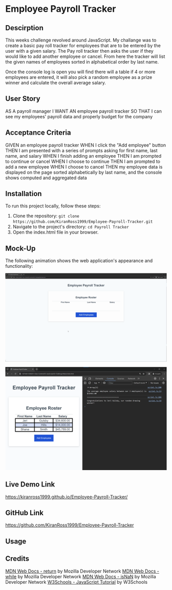 # Employee Payroll Tracker

## Descirption
This weeks challenge revolved around JavaScript. My challange was to create a basic pay roll tracker for employees that are to be entered by the user with a given salary. The Pay roll tracker then asks the user if they would like to add another employee or cancel. From here the tracker will list the given names of employees sorted in alphabetical order by last name.

Once the console log is open you will find there will a table if 4 or more employees are entered, it will also pick a random employee as a prize winner and calculate the overall average salary.

## User Story
AS A payroll manager
I WANT AN employee payroll tracker
SO THAT I can see my employees' payroll data and properly budget for the company

## Acceptance Criteria
GIVEN an employee payroll tracker
WHEN I click the "Add employee" button
THEN I am presented with a series of prompts asking for first name, last name, and salary
WHEN I finish adding an employee
THEN I am prompted to continue or cancel
WHEN I choose to continue
THEN I am prompted to add a new employee
WHEN I choose to cancel
THEN my employee data is displayed on the page sorted alphabetically by last name, and the console shows computed and aggregated data

## Installation 
To run this project locally, follow these steps:

1. Clone the repository: `git clone https://github.com/KiranRoss1999/Employee-Payroll-Tracker.git`
2. Navigate to the project's directory: `cd Payroll Tracker`
3. Open the index.html file in your browser.

## Mock-Up

The following animation shows the web application's appearance and functionality:

![tracker demo](./Develop/images/demo%201.gif)

![tracker demo 2](./Develop/images/demo%202.png)

## Live Demo Link
https://kiranross1999.github.io/Employee-Payroll-Tracker/

## GitHub Link
https://github.com/KiranRoss1999/Employee-Payroll-Tracker

## Usage

## Credits
[MDN Web Docs - return](https://developer.mozilla.org/en-US/docs/Web/JavaScript/Reference/Statements/return) by Mozilla Developer Network
[MDN Web Docs - while](https://developer.mozilla.org/en-US/docs/Web/JavaScript/Reference/Statements/while) by Mozilla Developer Network
[MDN Web Docs - isNaN](https://developer.mozilla.org/en-US/docs/Web/JavaScript/Reference/Global_Objects/isNaN) by Mozilla Developer Network
[W3Schools - JavaScript Tutorial](https://www.w3schools.com/js/) by W3Schools